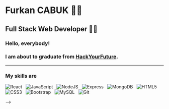 # Furkan CABUK 👨‍💻

## Full Stack Web Developer 👨‍💻

### Hello, everybody! <img src="https://raw.githubusercontent.com/MartinHeinz/MartinHeinz/master/wave.gif" width="2px">

### I am about to graduate from [HackYourFuture](https://www.hackyourfuture.net/program).

---

### My skills are

![React](https://img.shields.io/badge/react-%2320232a.svg?style=for-the-badge&logo=react&logoColor=%2361DAFB)
&nbsp;
![JavaScript](https://img.shields.io/badge/javascript-%23323330.svg?style=for-the-badge&logo=javascript&logoColor=%23F7DF1E)
&nbsp;
![NodeJS](https://img.shields.io/badge/node.js-6DA55F?style=for-the-badge&logo=node.js&logoColor=white)
&nbsp;
![Express](https://img.shields.io/badge/-Express-000000?style=for-the-badge&logo=express&logoColor=white)
&nbsp;
![MongoDB](https://img.shields.io/badge/-MongoDB-13aa52?style=for-the-badge&logo=mongodb&logoColor=white)
&nbsp;
![HTML5](https://img.shields.io/badge/html5-%23E34F26.svg?style=for-the-badge&logo=html5&logoColor=white)
&nbsp;
![CSS3](https://img.shields.io/badge/css3-%231572B6.svg?style=for-the-badge&logo=css3&logoColor=white)
&nbsp;
![Bootstrap](https://img.shields.io/badge/bootstrap-%23563D7C.svg?style=for-the-badge&logo=bootstrap&logoColor=white)
&nbsp;
![MySQL](https://img.shields.io/badge/mysql-%2300f.svg?style=for-the-badge&logo=mysql&logoColor=white)
&nbsp;
![Git](https://img.shields.io/badge/git-%23F05033.svg?style=for-the-badge&logo=git&logoColor=white)

<!-- ![Furkan's GitHub stats](https://github-readme-stats.vercel.app/api?username=cabukfurkan&show_icons=true&theme=radical) --> -->

<!-- dark, radical, merko, gruvbox, tokyonight, onedark, cobalt, synthwave, highcontrast, dracula

[![Top Languages](https://github-readme-stats.vercel.app/api/top-langs/?username=cabukfurkan&layout=compact)](https://github.com/cabukfurkan/)

### Please contact me

[![Gmail](https://img.shields.io/badge/gmail-D14836?style=for-the-badge&logo=gmail&logoColor=white)](mailto:furkancabuk.ce@gmail.com)
&nbsp;
[![LinkedIn](https://img.shields.io/badge/LinkedIn-0077B5?style=for-the-badge&logo=linkedin&logoColor=white)](https://www.linkedin.com/in/furkancabuk/)

<!-- Resources -->
<!-- Icons: https://simpleicons.org/ -->
<!-- GitHub Stats: https://github.com/anuraghazra/github-readme-stats -->
<!-- Emojis: https://emojipedia.org/emoji/ -->
<!-- HTML Emojis: https://www.fileformat.info/index.htm -->
<!-- Shields: https://shields.io/ -->
<!-- Awesome GitHub Profile README: https://github.com/abhisheknaiidu/awesome-github-profile-readme -->

<!-- ![Profile views](https://gpvc.arturio.dev/cabukfurkan) -->
